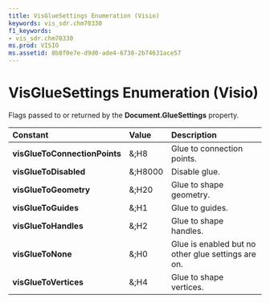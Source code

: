 ```yaml
---
title: VisGlueSettings Enumeration (Visio)
keywords: vis_sdr.chm70330
f1_keywords:
- vis_sdr.chm70330
ms.prod: VISIO
ms.assetid: 8b8f0e7e-d9d0-ade4-6738-2b74631ace57
---
```



# VisGlueSettings Enumeration (Visio)

Flags passed to or returned by the  **Document.GlueSettings** property.



|**Constant**|**Value**|**Description**|
|:-----|:-----|:-----|
| **visGlueToConnectionPoints**|&;H8|Glue to connection points.|
| **visGlueToDisabled**|&;H8000|Disable glue.|
| **visGlueToGeometry**|&;H20|Glue to shape geometry.|
| **visGlueToGuides**|&;H1|Glue to guides.|
| **visGlueToHandles**|&;H2|Glue to shape handles.|
| **visGlueToNone**|&;H0|Glue is enabled but no other glue settings are on.|
| **visGlueToVertices**|&;H4|Glue to shape vertices.|

